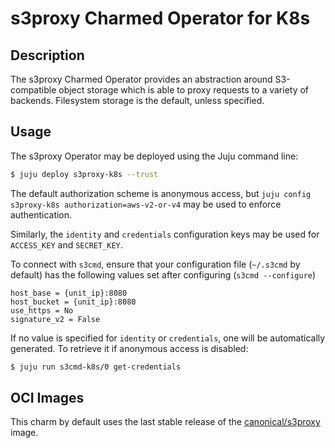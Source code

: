 # s3proxy Charmed Operator for K8s

## Description

The s3proxy Charmed Operator provides an abstraction around S3-compatible object storage which is able to proxy
requests to a variety of backends. Filesystem storage is the default, unless specified.

## Usage

The s3proxy Operator may be deployed using the Juju command line:

```sh
$ juju deploy s3proxy-k8s --trust
```

The default authorization scheme is anonymous access, but `juju config s3proxy-k8s authorization=aws-v2-or-v4` may be
used to enforce authentication.

Similarly, the `identity` and `credentials` configuration keys may be used for `ACCESS_KEY` and `SECRET_KEY`.

To connect with `s3cmd`, ensure that your configuration file (`~/.s3cmd` by default) has the following values set after
configuring (`s3cmd --configure`)

    host_base = {unit_ip}:8080
    host_bucket = {unit_ip}:8080
    use_https = No
    signature_v2 = False

If no value is specified for `identity` or `credentials`, one will be automatically generated. To retrieve it if anonymous
access is disabled:

```sh
$ juju run s3cmd-k8s/0 get-credentials
```

## OCI Images

This charm by default uses the last stable release of the [canonical/s3proxy](https://ghcr.io/canonical/s3proxy:2.0.0) image.
